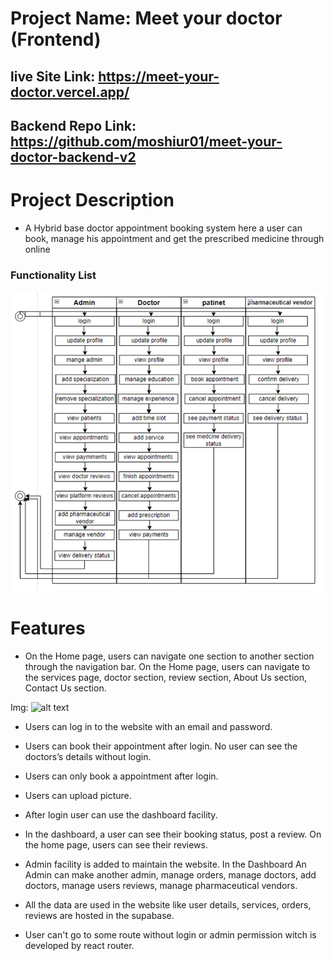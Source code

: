 # Project Name: Meet your doctor (Frontend)

## live Site Link: https://meet-your-doctor.vercel.app/

## Backend Repo Link: https://github.com/moshiur01/meet-your-doctor-backend-v2

# Project Description

- A Hybrid base doctor appointment booking system here a user can book, manage his appointment and get the prescribed medicine through online

### Functionality List

![public\readmeImg\image.png](public\readmeImg\image.png)

# Features

- On the Home page, users can navigate one section to another section through the navigation bar. On the Home page, users can navigate to the services page, doctor section, review section, About Us section, Contact Us section.

Img: ![alt text](http://url/to/img.png)

- Users can log in to the website with an email and password.
- Users can book their appointment after login. No user can see the doctors’s details without login.
- Users can only book a appointment after login.
- Users can upload picture.
- After login user can use the dashboard facility.

- In the dashboard, a user can see their booking status, post a review. On the home page, users can see their reviews.

- Admin facility is added to maintain the website. In the Dashboard An Admin can make another admin, manage orders, manage doctors, add doctors, manage users reviews, manage pharmaceutical vendors.

- All the data are used in the website like user details, services, orders, reviews are hosted in the supabase.
- User can't go to some route without login or admin permission witch is developed by react router.
